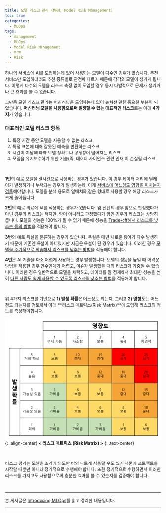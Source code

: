 ```yaml
---
title: 모델 리스크 관리 (MRM, Model Risk Management)
toc: true
categories:
  - MLOps
tags:
  - management
  - MLOps
  - Model Risk Management
  - mrm
  - Risk
---
```


하나의 서비스에 AI를 도입하는데 있어 사용되는 모델이 다수인 경우가 많습니다. 추천 서비스만 도입하더라도 추천 종류별로 관점이 다르기 때문에 각각의 모델이 생기게 됩니다. 이렇게 다수의 모델을 리스크 측정 없이 도입할 경우 동시 다발적으로 문제가 생기거나 큰 효과를 볼 수 없습니다. 

그만큼 모델 리스크 관리는 머신러닝을 도입하는데 있어 놓쳐선 안될 중요한 부분이 되었습니다. **머신러닝 모델을 사용함으로써 발생할 수 있는 대표적인 리스크**로는 아래 **4가지**가 있습니다.

### **대표적인 모델 리스크 항목**

1. 특정 기간 동안 모델을 사용할 수 없는 리스크
2. 특정 표본에 대해 잘못된 예측을 반환하는 리스크
3. 시간이 지남에 따라 모델 정확도나 공정성이 떨어지는 리스크
4. 모델을 유지보수하기 위한 기술(즉, 데이터 사이언스 관련 인재)이 손실될 리스크

<br>

**1번**의 예로 모델을 실시간으로 사용하는 경우가 있습니다. 이 경우 데이터 처리에 딜레이가 발생하거나 누락되는 경우가 발생하는데, 이게 <u>서비스에 어느정도 영향을 미치는지 검토</u>해야합니다. 모델을 분석 용도로 일배치와 같은 형태로 사용할 경우 해당 리스크가 크게 줄어듭니다.

**2번**의 예로 의료에 AI를 적용하는 경우가 있습니다. 암 진단의 경우 암으로 판정했다가 아닌 경우의 리스크는 적지만, 암이 아니라고 판정했다가 암인 경우의 리스크는 상당히 큽니다. 모델의 성능은 100%가 될 수 없기 때문에 성능을 <u>Trade-off해서 리스크를 낮추는 등의 방법</u>을 적용해야 합니다.

**3번**의 예로 욕설을 분류하는 경우가 있습니다. 욕설은 매년 새로운 용어가 다수 발생하기 때문에 기존엔 욕설이 아니였지만 지금은 욕설이 된 경우가 있습니다. 이러한 경우 <u>모델을 주기적으로 학습해서 리스크를 낮추는 방법</u>을 적용해야 합니다.

**4번**은 AI 기술을 다소 어렵게 사용하는 경우 발생합니다. 모델의 성능을 높일 때 어려운 방법을 적용한 경우 인수인계가 어렵고, 이슈가 발생했을 때의 리스크가 가중될 수 있습니다. 이러한 경우 일반적으로 모델을 채택하고, 데이터를 잘 정제해서 최대한 성능을 높혀 <u>다른 사람도 쉽게 사용할 수 있도록 리스크를 낮추는 방법</u>을 적용해야 합니다.

<br>

위 4가지 리스크를 기반으로 **1) 발생 확률**은 어느정도 되는지, 그리고 **2) 영향도**는 어느정도 되는지를 검토해서 아래 **리스크 매트릭스(Risk Matrix)**에 도입해 리스크의 정도를 측정해야합니다.

![risk matrix](/assets/images/posts/2022-7-3-model-risk-management/img-1.png){: .align-center}
**< 리스크 매트릭스 (Risk Matrix) >**
{: .text-center}

<br>

리스크 평가는 모델을 초기에 의도한 바와 다르게 사용할 수도 있기 때문에 프로젝트를 시작할 때뿐만 아니라 정기적으로 수행해야 합니다. 또한 정기적으로 수행하면서 이러한 리스크를 가지고도 사용함으로써 충분한 효과를 볼 수 있는지를 검증해야 합니다.

<br>

---

본 게시글은 [Introducing MLOps](http://www.kyobobook.co.kr/product/detailViewKor.laf?ejkGb=KOR&mallGb=KOR&barcode=9791162245507&orderClick=LAG&Kc=)를 읽고 정리한 내용입니다.

---

